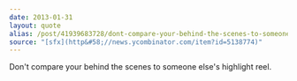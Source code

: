 ```yaml
---
date: 2013-01-31
layout: quote
alias: /post/41939683728/dont-compare-your-behind-the-scenes-to-someone
source: "[sfx](http&#58;//news.ycombinator.com/item?id=5138774)"
---
```


Don't compare your behind the scenes to someone else's highlight reel.
